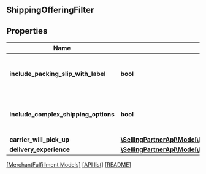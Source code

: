 ## ShippingOfferingFilter

## Properties

Name | Type | Description | Notes
------------ | ------------- | ------------- | -------------
**include_packing_slip_with_label** | **bool** | When true, include a packing slip with the label. | [optional]
**include_complex_shipping_options** | **bool** | When true, include complex shipping options. | [optional]
**carrier_will_pick_up** | [**\SellingPartnerApi\Model\MerchantFulfillment\CarrierWillPickUpOption**](CarrierWillPickUpOption.md) |  | [optional]
**delivery_experience** | [**\SellingPartnerApi\Model\MerchantFulfillment\DeliveryExperienceOption**](DeliveryExperienceOption.md) |  | [optional]

[[MerchantFulfillment Models]](../) [[API list]](../../Api) [[README]](../../../README.md)
